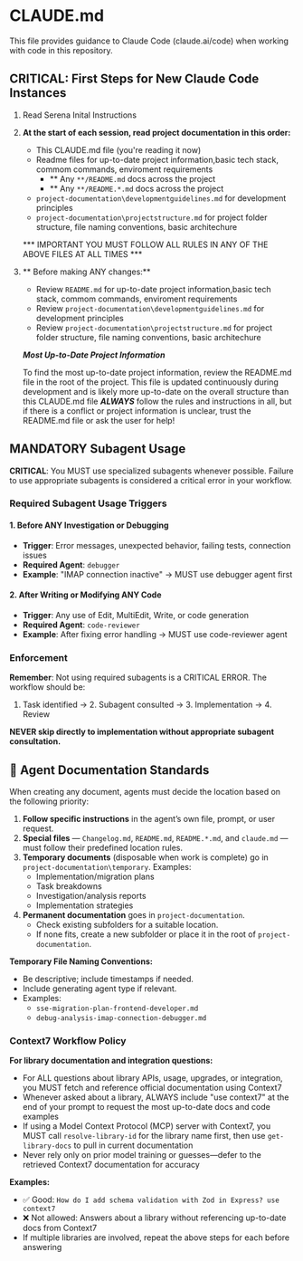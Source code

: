 # CLAUDE.md

This file provides guidance to Claude Code (claude.ai/code) when working with code in this repository.

## CRITICAL: First Steps for New Claude Code Instances

1. Read Serena Inital Instructions

2. **At the start of each session, read project documentation in this order:**
   - This CLAUDE.md file (you're reading it now)
   - Readme files for up-to-date project information,basic tech stack, commom commands, enviroment requirements
     - ** Any `**/README.md` docs across the project
     - ** Any `**/README.*.md` docs across the project
   - `project-documentation\developmentguidelines.md` for development principles
   - `project-documentation\projectstructure.md` for project folder structure, file naming conventions, basic architechure

   *** IMPORTANT YOU MUST FOLLOW ALL RULES IN ANY OF THE ABOVE FILES AT ALL TIMES ***

3. ** Before making ANY changes:**
   - Review `README.md` for up-to-date project information,basic tech stack, commom commands, enviroment requirements
   - Review `project-documentation\developmentguidelines.md` for development principles
   - Review `project-documentation\projectstructure.md` for project folder structure, file naming conventions, basic architechure

    **_Most Up-to-Date Project Information_**

    To find the most up-to-date project information, review the README.md file in the root of the project. This file is updated continuously during development and is likely more up-to-date on the overall structure than this CLAUDE.md file  ***ALWAYS*** follow the rules and instructions in all, but if there is a conflict or project information is unclear, trust the README.md file or ask the user for help!

## MANDATORY Subagent Usage

**CRITICAL**: You MUST use specialized subagents whenever possible. Failure to use appropriate subagents is considered a critical error in your workflow.

### Required Subagent Usage Triggers

#### 1. **Before ANY Investigation or Debugging**

- **Trigger**: Error messages, unexpected behavior, failing tests, connection issues
- **Required Agent**: `debugger`
- **Example**: "IMAP connection inactive" → MUST use debugger agent first

#### 2. **After Writing or Modifying ANY Code**

- **Trigger**: Any use of Edit, MultiEdit, Write, or code generation
- **Required Agent**: `code-reviewer`
- **Example**: After fixing error handling → MUST use code-reviewer agent

### Enforcement

**Remember**: Not using required subagents is a CRITICAL ERROR. The workflow should be:

1. Task identified → 2. Subagent consulted → 3. Implementation → 4. Review

**NEVER skip directly to implementation without appropriate subagent consultation.**


## 📄 Agent Documentation Standards

When creating any document, agents must decide the location based on the following priority:

1. **Follow specific instructions** in the agent’s own file, prompt, or user request.
2. **Special files** — `Changelog.md`, `README.md`, `README.*.md`, and `claude.md` — must follow their predefined location rules.
3. **Temporary documents** (disposable when work is complete) go in `project-documentation\temporary`. Examples:
    - Implementation/migration plans
    - Task breakdowns
    - Investigation/analysis reports
    - Implementation strategies
4. **Permanent documentation** goes in `project-documentation`.
    - Check existing subfolders for a suitable location.
    - If none fits, create a new subfolder or place it in the root of `project-documentation`.

**Temporary File Naming Conventions:**

- Be descriptive; include timestamps if needed.
- Include generating agent type if relevant.
- Examples:
    - `sse-migration-plan-frontend-developer.md`
    - `debug-analysis-imap-connection-debugger.md`


### Context7 Workflow Policy

**For library documentation and integration questions:**

- For ALL questions about library APIs, usage, upgrades, or integration, you MUST fetch and reference official documentation using Context7
- Whenever asked about a library, ALWAYS include "use context7" at the end of your prompt to request the most up-to-date docs and code examples
- If using a Model Context Protocol (MCP) server with Context7, you MUST call `resolve-library-id` for the library name first, then use `get-library-docs` to pull in current documentation
- Never rely only on prior model training or guesses—defer to the retrieved Context7 documentation for accuracy

**Examples:**

- ✅ Good: `How do I add schema validation with Zod in Express? use context7`
- ❌ Not allowed: Answers about a library without referencing up-to-date docs from Context7
- If multiple libraries are involved, repeat the above steps for each before answering

